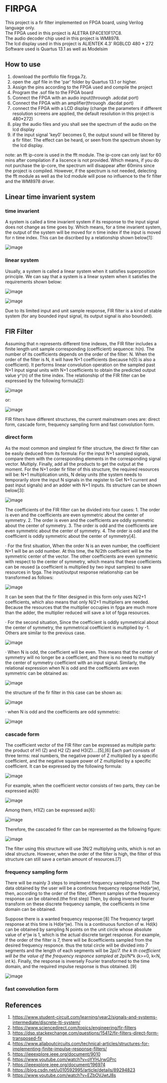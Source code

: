 
# FIRPGA

This project is a fir filter implemented on FPGA board, using Verilog language only.  
The FPGA used in this project is ALETRA EP4CE10F17C8.  
The audio decoder chip used in this project is WM8978.  
The lcd display used in this project is ALIENTEK 4.3' RGBLCD 480 * 272  
Software used is Quartus 13.1 as well as Modelsim  

## How to use

1. download the portfolio file firpga.7z.
2. open the .qpf file in the 'par' folder by Quartus 13.1 or higher.
3. Assign the pins according to the FPGA used and compile the project
4. Program the .sof file to the FPGA board
5. Connect the FPGA with an audio input(throuogh .adcdat port)
6. Connect the FPGA with an amplifier(throuogh .dacdat port)
7. connect the FPGA with a LCD display (change the parameters if different resolution screens are applied, the default resolution in this project is 480*272)
8. play the audio files and you shall see the spectrum of the audio on the lcd display
9. if the input signal 'key0' becomes 0, the output sound will be filtered by a fir filter. The effect can be heard, or seen from the spectrum shown by the lcd display. 

note: an fft ip-core is used in the fft module. The ip-core can only last for 60 mins after compilation if a liscence is not provided. Which means, if you do not purchase the ip-core, the spectrum will disappear after 60mins since the project is compiled. However, if the spectrum is not needed, delecting the fft module as well as the lcd module will pose no influence to the fir filter and the WM8978 driver.

## Linear time invarient system

### time invarient

A system is called a time invarient system if its response to the input signal does not change as time goes by. Which means, for a time invarient system, the output of the system will be moved for n time index if the input is moved for n time index. This can be discribed by a relationship shown below[1]:

![image](https://user-images.githubusercontent.com/73535458/126027039-24c93670-bdee-4519-b00d-acd13603f8a9.png)

### linear system

Usually, a system is called a linear system when it satisfies superposition principle. We can say that a system is a linear system when it satisfies the requirements shown below:

![image](https://user-images.githubusercontent.com/73535458/126026968-df481ef8-c5f2-467e-86e9-bad52a1eaa56.png)

![image](https://user-images.githubusercontent.com/73535458/126027207-561a6440-72e9-4b6d-a358-f1b5095e5458.png)

Due to its limited input and unit sample response, FIR filter is a kind of stable system (for any bounded input signal, its output signal is also bounded).

## FIR Filter

Assuming that n represents different time indexes, the FIR filter includes a finite length unit sample corresponding (coefficient) sequence: h(n). The number of its coefficients depends on the order of the filter: N. When the order of the filter is N, it will have N+1 coefficients (because h(0) is also a coefficient). It performs linear convolution operation on the sampled past N+1 input signal units with N+1 coefficients to obtain the predicted output value y^(n) of the time index. The relationship of the FIR filter can be expressed by the following formula[2]:

![image](https://user-images.githubusercontent.com/73535458/126027545-cbea0b99-b4c9-4386-8ec0-7a2d3c402cca.png)

or:

![image](https://user-images.githubusercontent.com/73535458/126027581-ca98b0ee-c9eb-4e3f-96f7-63ed97bc15b9.png)

FIR filters have different structures, the current mainstream ones are: direct form, cascade form, frequency sampling form and fast convolution form.

### direct form

As the most common and simplest fir filter structure, the direct fir filter can be easily deduced from its formula: For the input N+1 sampled signals, compare them with the corresponding elements in the corresponding signal vector. Multiply. Finally, add all the products to get the output at the moment. For the N+1 order fir filter of this structure, the required resources will be: N+1 multiplication units, N delay units (the system needs to temporarily store the input N signals in the register to Get N+1 current and past input signals) and an adder with N+1 inputs. Its structure can be shown below[3]:

![image](https://user-images.githubusercontent.com/73535458/126029774-cecfaa76-8e14-4bcc-8526-36ff1339dcc4.png)

The coefficients of the FIR filter can be divided into four cases: 1. The order is even and the coefficients are even symmetric about the center of symmetry. 2. The order is even and the coefficients are oddly symmetric about the center of symmetry. 3. The order is odd and the coefficients are even symmetric about the center of symmetry. 4. The order is odd and the coefficient is oddly symmetric about the center of symmetry[4].

· For the first situation, When the order N is an even number, the coefficient N+1 will be an odd number. At this time, the N/2th coefficient will be the symmetric center of the vector. The other coefficients are even symmetric with respect to the center of symmetry, which means that these coefficients can be reused (a coefficient is multiplied by two input samples) to save resources in fpga. The input/output response relationship can be transformed as follows:

![image](https://user-images.githubusercontent.com/73535458/126030014-02f6de0c-0de7-4b51-a2cf-7aa2f671e957.png)

It can be seen that the fir filter designed in this form only uses N/2+1 coefficients, which also means that only N/2+1 multipliers are needed. Because the resources that the multiplier occupies in fpga are much more than the adder, the multiplier reduced will save a lot of fpga resources.

· For the second situation, Since the coefficient is oddly symmetrical about the center of symmetry, the symmetrical coefficient is multiplied by -1. Others are similar to the previous case. 

![image](https://user-images.githubusercontent.com/73535458/126030584-5f449d8b-e1ab-4656-bccd-ff6ee72876bf.png)

· When N is odd, the coefficient will be even. This means that the center of symmetry will no longer be a coefficient, and there is no need to multiply the center of symmetry coefficient with an input signal. Similarly, the relational expression when N is odd and the coefficients are even symmetric can be obtained as: 

![image](https://user-images.githubusercontent.com/73535458/126030695-919ca0c7-1f5a-4f72-b46f-007b9d6863ae.png)

the structure of the fir filter in this case can be shown as:

![image](https://user-images.githubusercontent.com/73535458/126030751-a2c7854d-3d84-4aa4-aeef-7e45fb25816c.png)

· when N is odd and the coefficients are odd symmetric:

![image](https://user-images.githubusercontent.com/73535458/126030726-0f41c9da-3eb2-43fb-a27b-7ff79e827905.png)

### cascade form

The coefficient vector of the FIR filter can be expressed as multiple parts: the product of H1 (Z) and H2 (Z) and H3(Z)....[5],[6] Each part consists of three terms: real numbers, the negative power of Z multiplied by a specific coefficient, and the negative square power of Z multiplied by a specific coefficient. It can be expressed by the following formula:

![image](https://user-images.githubusercontent.com/73535458/126031322-1e212980-9ec8-4a14-a3e4-be19228b7aef.png)

For example, when the coefficient vector consists of two parts, they can be expressed as[6]:

![image](https://user-images.githubusercontent.com/73535458/126031441-9b506f82-a1e3-425c-8566-2b0bb8ee67d0.png)

Among them, H1(Z) can be expressed as[6]:

![image](https://user-images.githubusercontent.com/73535458/126031468-230f2bf4-26c1-44c8-938b-bae600e30a8e.png)

Therefore, the cascaded fir filter can be represented as the following figure:

![image](https://user-images.githubusercontent.com/73535458/126031505-4bcf16db-9180-462a-9ec7-958da59e27bd.png)

The filter using this structure will use 3N/2 multiplying units, which is not an ideal structure. However, when the order of the filter is high, the filter of this structure can still save a certain amount of resources.[7]

### frequency sampling form

There will be mainly 3 steps to implement frequency sampling method. The data obtained by the user will be a continous frequency response Hd(e^jw), then, according to the order of the filter, different samples of the frequency response can be obtained.(the first step) Then, by doing inversed fourier transform on these discrete frequency sample, the coefficients in time domain can be obtained.

Suppose there is a wanted frequency response:[8] The frequency target response at this time is Hd(e^jw). This is a continuous function of w. Hd(k) can be obtained by sampling N points on the unit circle whose absolute value of e^jw is 1, which is the actual discrete target response. For example, if the order of the filter is 7, there will be 8coefficients sampled from the desired frequency responce. thus the total circle will be divided into 7 segments and the length of each segments will be 2*pi/7. the k th coefficient will be the value of the frequency responce sampled at 2*pi/N*k (k>=0, k<N, int k). Finally, the response is inversely Fourier transformed to the time domain, and the required impulse response is thus obtained. [9]



![image](https://user-images.githubusercontent.com/73535458/126033098-88cffb53-78e2-4615-81e7-f7a61aa60da6.png)


### fast convolution form


## References
1. https://www.student-circuit.com/learning/year2/signals-and-systems-intermediate/discrete-lti-system/
2. https://www.sciencedirect.com/topics/engineering/fir-filters
3. https://dsp.stackexchange.com/questions/15412/fir-filters-direct-form-transposed-fir
4. https://www.allaboutcircuits.com/technical-articles/structures-for-implementing-finite-impulse-response-filters/
5. https://ieeexplore.ieee.org/document/9010
6. https://www.youtube.com/watch?v=oYYHJrwGPrc
7. https://ieeexplore.ieee.org/document/196974
8. https://blog.csdn.net/u010592995/article/details/89294823
9. https://www.youtube.com/watch?v=EZbOVJwtJ8s
